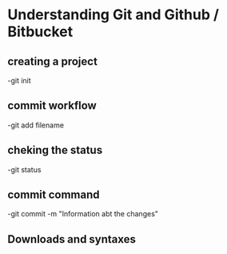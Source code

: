 # Understanding Git and Github / Bitbucket

## creating a project
-git init

## commit workflow
-git add filename

## cheking the status
-git status

## commit command
-git commit -m "Information abt the changes" 

## Downloads and syntaxes
